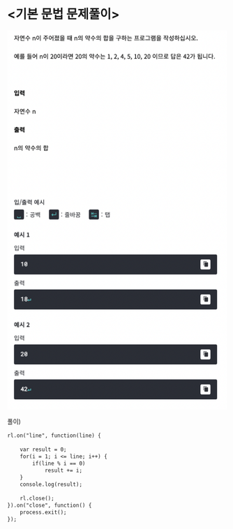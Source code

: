 # <기본 문법 문제풀이>

![구름_약수의합](../algorithm_image/구름_약수의합.png)

풀이)
```
rl.on("line", function(line) {

	var result = 0;
	for(i = 1; i <= line; i++) {
		if(line % i == 0)
			result += i;
	}
	console.log(result);

	rl.close();
}).on("close", function() {
	process.exit();
});
```
